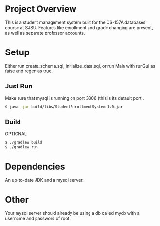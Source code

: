 # Project Overview
This is a student management system built for the CS-157A databases course at SJSU. Features like enrollment and grade changing are present, as well as separate professor accounts.

# Setup
Either run create_schema.sql, initialize_data.sql, or run Main with runGui as false and regen as true.

## Just Run

Make sure that mysql is running on port 3306 (this is its default port).
```sh
$ java -jar build/libs/StudentEnrollmentSystem-1.0.jar
```

## Build
OPTIONAL

```sh
$ ./gradlew build
$ ./gradlew run
```

# Dependencies
An up-to-date JDK and a mysql server.

# Other
Your mysql server should already be using a db called mydb with a username and password of root.